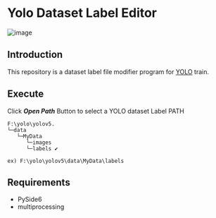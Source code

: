 # Yolo Dataset Label Editor



![image](https://github.com/Oh-JongJin/yolo_dataset_lable_editor/assets/45455262/6f5c9efa-c818-455a-a92f-523930588e3a)



## Introduction

This repository is a dataset label file modifier program for [YOLO](https://docs.ultralytics.com/) train.





## Execute

Click ***Open Path*** Button to select a YOLO dataset Label PATH
```
F:\yolo\yolov5.
└─data
   └─MyData
      └─images
      └─labels ✔️
```

`ex) F:\yolo\yolov5\data\MyData\labels`





## Requirements

- PySide6
- multiprocessing

